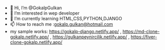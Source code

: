 - 👋 Hi, I’m @GokalpGulkan
- 👀 I’m interested in wep developer
- 🌱 I’m currently learning HTML,CSS,PYTHON,DJANGO
- 📫 How to reach me :gokalp.gulkan@hotmail.com
- my sample works: https://gokalp-django.netlify.app/ , https://md-clone-gokalp.netlify.app/ , https://gulkanpeynircilik.netlify.app/ , https://fiver-clone-gokalp.netlify.app/


<!---
GokalpGulkan/GokalpGulkan is a ✨ special ✨ repository because its `README.md` (this file) appears on your GitHub profile.
You can click the Preview link to take a look at your changes.
--->
